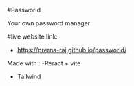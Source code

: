 #Passworld 

Your own password manager

#live website link:

- https://prerna-raj.github.io/passworld/

Made with :
-Reract + vite
- Tailwind 
